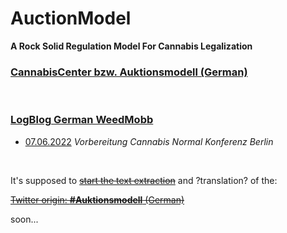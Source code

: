 # AuctionModel
**A Rock Solid Regulation Model For Cannabis Legalization**

### [CannabisCenter bzw. Auktionsmodell (German)](https://github.com/CannaParts/AuctionModel/blob/main/CannabisCenterDE.md)

<br>

### [LogBlog German WeedMobb](https://github.com/CannaParts/AuctionModel/blob/main/LogBlogWeedMobbDE.md) 
- [07.06.2022](https://github.com/CannaParts/AuctionModel/blob/main/LogBlogWeedMobbDE.md#07.06.2022) *Vorbereitung Cannabis Normal Konferenz Berlin*

<br>

It's supposed to [~~start the text extraction~~](https://github.com/CannaParts/AuctionModel/blob/main/RawFromTwitter..txt) and ?translation? of the:  

[~~Twitter origin: **#Auktionsmodell** (German)~~](https://twitter.com/PeterNorml/status/1450430050281603075)  

soon...
